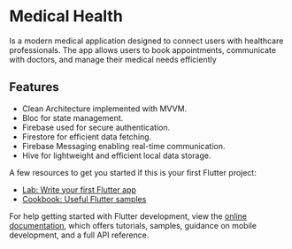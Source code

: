 # Medical Health
Is a modern medical application designed to connect users with healthcare professionals. The app allows users to book appointments, communicate with doctors, and manage their medical needs efficiently

## Features
- Clean Architecture implemented with MVVM.
- Bloc for state management.
- Firebase used for secure authentication.
- Firestore for efficient data fetching.
- Firebase Messaging enabling real-time communication.
- Hive for lightweight and efficient local data storage.


A few resources to get you started if this is your first Flutter project:

- [Lab: Write your first Flutter app](https://docs.flutter.dev/get-started/codelab)
- [Cookbook: Useful Flutter samples](https://docs.flutter.dev/cookbook)

For help getting started with Flutter development, view the
[online documentation](https://docs.flutter.dev/), which offers tutorials,
samples, guidance on mobile development, and a full API reference.
